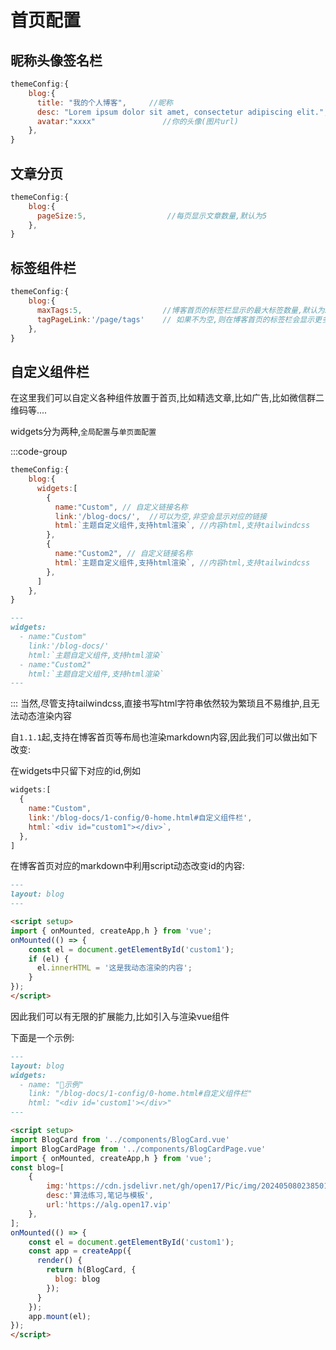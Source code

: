 # 首页配置


## 昵称头像签名栏
```js
themeConfig:{
    blog:{
      title: "我的个人博客",     //昵称
      desc: "Lorem ipsum dolor sit amet, consectetur adipiscing elit.",  //签名
      avatar:"xxxx"               //你的头像(图片url)
    },
}
```

## 文章分页
```js
themeConfig:{
    blog:{
      pageSize:5,                  //每页显示文章数量,默认为5
    },
}
```

## 标签组件栏
```js
themeConfig:{
    blog:{
      maxTags:5,                  //博客首页的标签栏显示的最大标签数量,默认为5
      tagPageLink:'/page/tags'    // 如果不为空,则在博客首页的标签栏会显示更多标签的链接,点击后会跳转到该链接(请填写标签页的链接)
    },
}
```

## 自定义组件栏<Badge type="tip" text="NEW" />

在这里我们可以自定义各种组件放置于首页,比如精选文章,比如广告,比如微信群二维码等....

widgets分为两种,`全局配置`与`单页面配置`

:::code-group
```js [全局配置]
themeConfig:{
    blog:{
      widgets:[
        {
          name:"Custom", // 自定义链接名称
          link:'/blog-docs/',  //可以为空,非空会显示对应的链接
          html:`主题自定义组件,支持html渲染`, //内容html,支持tailwindcss
        },
        {
          name:"Custom2", // 自定义链接名称
          html:`主题自定义组件,支持html渲染`, //内容html,支持tailwindcss
        },
      ]
    },
}
```
```md [单页面配置]
---
widgets:
  - name:"Custom"
    link:'/blog-docs/'
    html:`主题自定义组件,支持html渲染`
  - name:"Custom2"
    html:`主题自定义组件,支持html渲染`
---
```
:::
当然,尽管支持tailwindcss,直接书写html字符串依然较为繁琐且不易维护,且无法动态渲染内容

自`1.1.1`起,支持在博客首页等布局也渲染markdown内容,因此我们可以做出如下改变:

在widgets中只留下对应的id,例如
```js
widgets:[
  {
    name:"Custom",
    link:'/blog-docs/1-config/0-home.html#自定义组件栏',
    html:`<div id="custom1"></div>`,
  },
]
```

在博客首页对应的markdown中利用script动态改变id的内容:
```md
---
layout: blog
---

<script setup>
import { onMounted, createApp,h } from 'vue';
onMounted(() => {
    const el = document.getElementById('custom1');
    if (el) {
      el.innerHTML = '这是我动态渲染的内容';
    }
});
</script>
```

因此我们可以有无限的扩展能力,比如引入与渲染vue组件

下面是一个示例:

```md
---
layout: blog
widgets:
  - name: "🍰示例"
    link: "/blog-docs/1-config/0-home.html#自定义组件栏"
    html: "<div id='custom1'></div>"
---

<script setup>
import BlogCard from '../components/BlogCard.vue'
import BlogCardPage from '../components/BlogCardPage.vue'
import { onMounted, createApp,h } from 'vue';
const blog=[
    {
        img:'https://cdn.jsdelivr.net/gh/open17/Pic/img/202405080238501.png',
        desc:'算法练习,笔记与模板',
        url:'https://alg.open17.vip'
    },
];
onMounted(() => {
    const el = document.getElementById('custom1');
    const app = createApp({
      render() {
        return h(BlogCard, {
          blog: blog
        });
      }
    });
    app.mount(el);
});
</script>
```